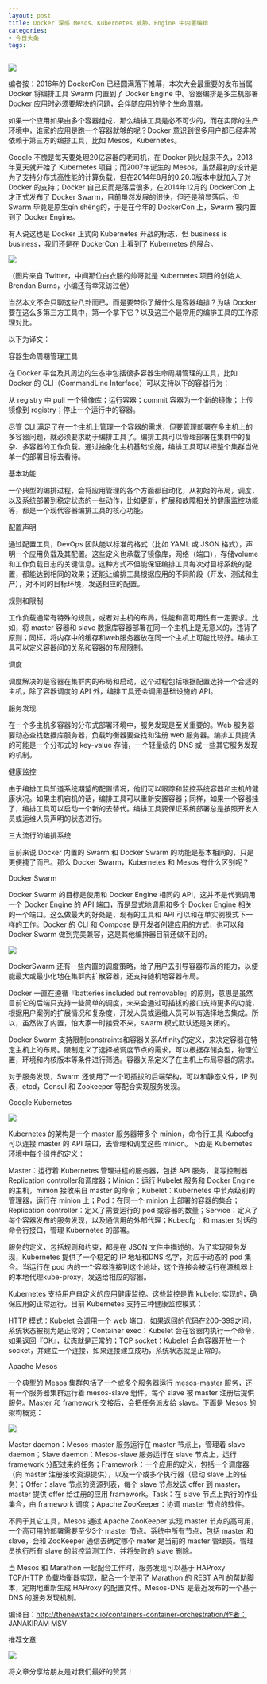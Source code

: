 ```yaml
---
layout: post
title: Docker 深感 Mesos、Kubernetes 威胁，Engine 中内置编排
categories:
- 今日头条
tags:
---
```

![](http://p8.pstatp.com/large/95800012e3474feb33c)

编者按：2016年的 DockerCon 已经圆满落下帷幕，本次大会最重要的发布当属 Docker 将编排工具 Swarm 内置到了 Docker Engine 中。容器编排是多主机部署 Docker 应用时必须要解决的问题，会伴随应用的整个生命周期。

如果一个应用如果由多个容器组成，那么编排工具是必不可少的，而在实际的生产环境中，谁家的应用是跑一个容器就够的呢？Docker 意识到很多用户都已经非常依赖于第三方的编排工具，比如 Mesos，Kubernetes。

Google 不愧是每天要处理20亿容器的老司机，在 Docker 刚火起来不久，2013年夏天就开始了 Kubernetes 项目；而2007年诞生的 Mesos，虽然最初的设计是为了支持分布式高性能的计算负载，但在2014年8月的0.20.0版本中就加入了对 Docker 的支持；Docker 自己反而是落后很多，在2014年12月的 DockerCon 上才正式发布了 Docker Swarm，目前虽然发展的很快，但还是稍显落后。但 Swarm 毕竟是原生qín shēng的，于是在今年的 DockerCon 上，Swarm 被内置到了 Docker Engine。

有人说这也是 Docker 正式向 Kubernetes 开战的标志，但 business is business，我们还是在 DockerCon 上看到了 Kubernetes 的展台。

![](http://p3.pstatp.com/large/9560001368161de5c1a)

（图片来自 Twitter，中间那位白衣服的帅哥就是 Kubernetes 项目的创始人 Brendan Burns，小编还有幸采访过他）

当然本文不会只聊这些八卦而已，而是要带你了解什么是容器编排？为啥 Docker 要在这么多第三方工具中，第一个拿下它？以及这三个最常用的编排工具的工作原理对比。

以下为译文：

容器生命周期管理工具

在 Docker 平台及其周边的生态中包括很多容器生命周期管理的工具，比如 Docker 的 CLI（CommandLine Interface）可以支持以下的容器行为：

从 registry 中 pull 一个镜像库；运行容器；commit 容器为一个新的镜像；上传镜像到 registry；停止一个运行中的容器。

尽管 CLI 满足了在一个主机上管理一个容器的需求，但要管理部署在多主机上的多容器问题，就必须要求助于编排工具了。编排工具可以管理部署在集群中的复杂、多容器的工作负载。通过抽象化主机基础设施，编排工具可以把整个集群当做单一的部署目标去看待。 

基本功能

一个典型的编排过程，会将应用管理的各个方面都自动化，从初始的布局，调度，以及系统部署到稳定状态的一些动作，比如更新，扩展和故障相关的健康监控功能等，都是一个现代容器编排工具的核心功能。

配置声明

通过配置工具，DevOps 团队能以标准的格式（比如 YAML 或 JSON 格式），声明一个应用负载及其配置。这些定义也承载了镜像库，网络（端口），存储volume和工作负载日志的关键信息。这种方式不但能保证编排工具每次对目标系统的配置，都能达到相同的效果；还能让编排工具根据应用的不同阶段（开发、测试和生产），对不同的目标环境，发送相应的配置。 

规则和限制

工作负载通常有特殊的规则，或者对主机的布局，性能和高可用性有一定要求。比如，将 master 容器和 slave 数据库容器部署在同一个主机上是无意义的，违背了原则；同样，将内存中的缓存和web服务器放在同一个主机上可能比较好。编排工具可以定义容器间的关系和容器的布局限制。

调度

调度解决的是容器在集群内的布局和启动，这个过程包括根据配置选择一个合适的主机，除了容器调度的 API 外，编排工具还会调用基础设施的 API。

服务发现

在一个多主机多容器的分布式部署环境中，服务发现是至关重要的。Web 服务器要动态查找数据库服务器，负载均衡器要查找和注册 web 服务器。编排工具提供的可能是一个分布式的 key-value 存储，一个轻量级的 DNS 或一些其它服务发现的机制。

健康监控

由于编排工具知道系统期望的配置情况，他们可以跟踪和监控系统容器和主机的健康状况。如果主机宕机的话，编排工具可以重新安置容器；同样，如果一个容器挂了，编排工具可以启动一个新的去替代。编排工具要保证系统部署总是按照开发人员或运维人员声明的状态进行。

三大流行的编排系统

目前来说 Docker 内置的 Swarm 和 Docker Swarm 的功能是基本相同的，只是更便捷了而已。那么 Docker Swarm，Kubernetes 和 Mesos 有什么区别呢？

Docker Swarm

Docker Swarm 的目标是使用和 Docker Engine 相同的 API，这并不是代表调用一个 Docker Engine 的 API 端口，而是显式地调用和多个 Docker Engine 相关的一个端口。这么做最大的好处是，现有的工具和 API 可以和在单实例模式下一样的工作。Docker 的 CLI 和 Compose 是开发者创建应用的方式，也可以和 Docker Swarm 做到完美兼容，这是其他编排器目前还做不到的。

![](http://p1.pstatp.com/large/952000718160230b661)

DockerSwarm 还有一些内置的调度策略，给了用户去引导容器布局的能力，以便能最大或最小化地在集群内扩散容器，还支持随机地容器布局。

Docker 一直在遵循『batteries included but removable』的原则，意思是虽然目前它的后端只支持一些简单的调度，未来会通过可插拔的接口支持更多的功能，根据用户案例的扩展情况和复杂度，开发人员或运维人员可以有选择地去集成。所以，虽然做了内置，怕大家一时接受不来，swarm 模式默认还是关闭的。

Docker Swarm 支持限制constraints和容器关系Affinity的定义，来决定容器在特定主机上的布局。限制定义了选择被调度节点的需求，可以根据存储类型，物理位置，环境和内核版本等条件进行筛选。容器关系定义了在主机上布局容器的需求。

对于服务发现，Swarm 还使用了一个可插拔的后端架构，可以和静态文件，IP 列表，etcd，Consul 和 Zookeeper 等配合实现服务发现。 

Google Kubernetes

![](http://p1.pstatp.com/large/954000714152af8d094)

Kubernetes 的架构是一个 master 服务器带多个 minion，命令行工具 Kubecfg 可以连接 master 的 API 端口，去管理和调度这些 minion。下面是 Kubernetes 环境中每个组件的定义：

Master：运行着 Kubernetes 管理进程的服务器，包括 API 服务，复写控制器Replication controller和调度器；Minion：运行 Kubelet 服务和 Docker Engine 的主机，minion 接收来自 master 的命令；Kubelet：Kubernetes 中节点级别的管理器，运行在 minion 上；Pod：在同一个 minion 上部署的容器的集合；Replication controller：定义了需要运行的 pod 或容器的数量；Service：定义了每个容器发布的服务发现，以及通信用的外部代理；Kubecfg：和 master 对话的命令行接口，管理 Kubernetes 的部署。

服务的定义，包括规则和约束，都是在 JSON 文件中描述的。为了实现服务发现，Kubernetes 提供了一个稳定的 IP 地址和DNS 名字，对应于动态的 pod 集合。当运行在 pod 内的一个容器连接到这个地址，这个连接会被运行在源机器上的本地代理kube-proxy，发送给相应的容器。

Kubernetes 支持用户自定义的应用健康监控。这些监控是靠 kubelet 实现的，确保应用的正常运行。目前 Kubernetes 支持三种健康监控模式：

HTTP 模式：Kubelet 会调用一个 web 端口，如果返回的代码在200-399之间，系统状态被视为是正常的；Container exec：Kubelet 会在容器内执行一个命令，如果返回『OK』，状态就是正常的；TCP socket：Kubelet 会向容器开放一个 socket，并建立一个连接，如果连接建立成功，系统状态就是正常的。

Apache Mesos

一个典型的 Mesos 集群包括了一个或多个服务器运行 mesos-master 服务，还有一个服务器集群运行着 mesos-slave 组件。每个 slave 被 master 注册后提供服务。Master 和 framework 交接后，会把任务派发给 slave。下面是 Mesos 的架构概览：

![](http://p3.pstatp.com/large/95300071b58a92e4a80)

Master daemon：Mesos-master 服务运行在 master 节点上，管理着 slave daemon；Slave daemon：Mesos-slave 服务运行在 slave 节点上，运行 framework 分配过来的任务；Framework：一个应用的定义，包括一个调度器（向 master 注册接收资源提供），以及一个或多个执行器（启动 slave 上的任务）；Offer：slave 节点的资源列表，每个 slave 节点发送 offer 到 master，master 提供 offer 给注册的应用 framework。Task：在 slave 节点上执行的作业集合，由 framework 调度；Apache ZooKeeper：协调 master 节点的软件。

不同于其它工具，Mesos 通过 Apache ZooKeeper 实现 master 节点的高可用，一个高可用的部署需要至少3个 master 节点。系统中所有节点，包括 master 和 slave，会和 ZooKeeper 通信去确定哪个 mater 是当前的 master 管理员。管理员执行所有 slave 的监控监测工作，并将失败的 slave 删除。

当 Mesos 和 Marathon 一起配合工作时，服务发现可以基于 HAProxy TCP/HTTP 负载均衡器实现，配合一个使用了 Marathon 的 REST API 的帮助脚本，定期地重新生成 HAProxy 的配置文件。Mesos-DNS 是最近发布的一个基于 DNS 的服务发现机制。

编译自：http://thenewstack.io/containers-container-orchestration/作者： JANAKIRAM MSV

推荐文章

![](http://p3.pstatp.com/large/95300071b3e3461218d)

将文章分享给朋友是对我们最好的赞赏！